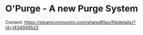 # O'Purge - A new Purge System

Content: https://steamcommunity.com/sharedfiles/filedetails/?id=1434949522
